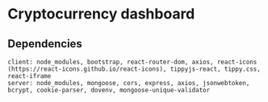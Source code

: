 # Cryptocurrency dashboard

## Dependencies
    client: node_modules, bootstrap, react-router-dom, axios, react-icons (https://react-icons.github.io/react-icons), tippyjs-react, tippy.css, react-iframe
    server: node_modules, mongoose, cors, express, axios, jsonwebtoken, bcrypt, cookie-parser, dovenv, mongoose-unique-validator